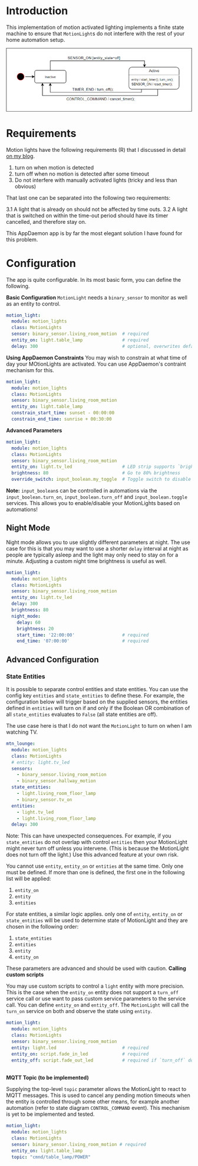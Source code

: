# Introduction
This implementation of motion activated lighting implements a finite state machine to ensure that `MotionLight`s do not interfere with the rest of your home automation setup.

![State Machine](images/state_machine_diagram.png)
# Requirements
Motion lights have the following requirements (R) that I discussed in detail [on my blog](https://www.danielha.tk/2018/05/17/appdaemon-motion-lights.html).

1. turn on when motion is detected
2. turn off when no motion is detected after some timeout
3. Do not interfere with manually activated lights (tricky and less than obvious)

That last one can be separated into the following two requirements:

3.1 A light that is already on should not be affected by time outs.
3.2 A light that is switched on within the time-out period should have its timer cancelled, and therefore stay on.

This AppDaemon app is by far the most elegant solution I have found for this problem.

# Configuration
The app is quite configurable. In its most basic form, you can define the following.

**Basic Configuration**
`MotionLight` needs a `binary_sensor` to monitor as well as an entity to control.

```yaml
motion_light:
  module: motion_lights
  class: MotionLights
  sensor: binary_sensor.living_room_motion  # required
  entity_on: light.table_lamp               # required
  delay: 300                                # optional, overwrites default delay of 180s
```

**Using AppDaemon Constraints**
You may wish to constrain at what time of day your MOtionLights are activated. You can use AppDaemon's contraint mechanism for this.
```yaml
motion_light:
  module: motion_lights
  class: MotionLights
  sensor: binary_sensor.living_room_motion
  entity_on: light.table_lamp
  constrain_start_time: sunset - 00:00:00
  constrain_end_time: sunrise + 00:30:00
```
**Advanced Parameters**
```yaml
motion_light:
  module: motion_lights
  class: MotionLights
  sensor: binary_sensor.living_room_motion
  entity_on: light.tv_led                   # LED strip supports `brightness`
  brightness: 80                            # Go to 80% brightness
  override_switch: input_boolean.my_toggle  # Toggle switch to disable motion light altogether. 
```

**Note:** `input_boolean`s can be controlled in automations via the `input_boolean.turn_on`, `input_boolean.turn_off` and `input_boolean.toggle` services. This allows you to enable/disable your MotionLights based on automations!

## Night Mode
Night mode allows you to use slightly different parameters at night. The use case for this is that you may want to use a shorter `delay` interval at night as people are typically asleep and the light may only need to stay on for a minute. Adjusting a custom night time brightness is useful as well.

```yaml
motion_light:
  module: motion_lights
  class: MotionLights
  sensor: binary_sensor.living_room_motion
  entity_on: light.tv_led
  delay: 300
  brightness: 80
  night_mode:
    delay: 60
    brightness: 20
    start_time: '22:00:00'                  # required
    end_time: '07:00:00'                    # required
```

## Advanced Configuration

### State Entities
It is possible to separate control entities and state entities. You can use the config key `entities` and `state_entities` to define these. For example, the configuration below will trigger based on the supplied sensors, the entities defined in `entities` will turn on if and only if the Boolean OR combination of all `state_entities` evaluates to `False` (all state entities are off).

The use case here is that I do not want the `MotionLight` to turn on when I am watching TV.
```yaml
mtn_lounge:
  module: motion_lights
  class: MotionLights
  # entity: light.tv_led
  sensors:
    - binary_sensor.living_room_motion
    - binary_sensor.hallway_motion
  state_entities:
    - light.living_room_floor_lamp
    - binary_sensor.tv_on
  entities:
    - light.tv_led
    - light.living_room_floor_lamp
  delay: 300
```

Note: This can have unexpected consequences. For example, if you `state_entities` do not overlap with control `entities` then your MotionLight might never turn off unless you intervene. (This is because the MotionLight does not turn off the light.) Use this advanced feature at your own risk.

You cannot use `entity`, `entity_on` or `entities` at the same time. Only one must be defined. If more than one is defined, the first one in the following list will be applied:
1. `entity_on`
2. `entity`
3. `entities`

For state entities, a similar logic applies. only one of `entity`, `entity_on` or `state_entities` will be used to determine state of MotionLight and they are chosen in the following order:
1. `state_entities`
2. `entities`
3. `entity`
4. `entity_on`

These parameters are advanced and should be used with caution.
**Calling custom scripts**

You may use custom scripts to control a `light` entity with more precision. This is the case when the `entity_on` entity does not support a `turn_off` service call or use want to pass custom service parameters to the service call. You can define `entity_on` and `entity_off`. The `MotionLight` will call the `turn_on` service on both and observe the state using `entity`.

```yaml
motion_light:
  module: motion_lights
  class: MotionLights
  sensor: binary_sensor.living_room_motion
  entity: light.led                         # required
  entity_on: script.fade_in_led             # required
  entity_off: script.fade_out_led           # required if `turn_off` does not work on `entity_on`
  
```

**MQTT Topic (to be implemented)**

Supplying the top-level `topic` parameter allows the MotionLight to react to MQTT messages. This is used to cancel any pending motion timeouts when the entity is controlled through some other means, for example another automation (refer to state diagram `CONTROL_COMMAND` event). This mechanism is yet to be implemented and tested.

```yaml
motion_light:
  module: motion_lights
  class: MotionLights
  sensor: binary_sensor.living_room_motion # required
  entity_on: light.table_lamp
  topic: "cmnd/table_lamp/POWER"
```